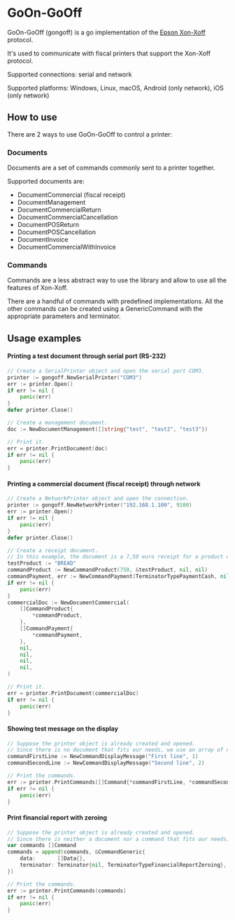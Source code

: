 # GoOn-GoOff

GoOn-GoOff (gongoff) is a go implementation of the [Epson Xon-Xoff](https://download.epson-biz.com/modules/pos/index.php?page=single_doc&cid=6735&pcat=51&pid=5811) protocol.

It's used to communicate with fiscal printers that support the Xon-Xoff protocol.

Supported connections: serial and network

Supported platforms: Windows, Linux, macOS, Android (only network), iOS (only network)

## How to use

There are 2 ways to use GoOn-GoOff to control a printer:

### Documents

Documents are a set of commands commonly sent to a printer together.

Supported documents are:
* DocumentCommercial (fiscal receipt)
* DocumentManagement
* DocumentCommercialReturn
* DocumentCommercialCancellation
* DocumentPOSReturn
* DocumentPOSCancellation
* DocumentInvoice
* DocumentCommercialWithInvoice

### Commands

Commands are a less abstract way to use the library and allow to use all the features of Xon-Xoff.

There are a handful of commands with predefined implementations. 
All the other commands can be created using a GenericCommand with the appropriate parameters and terminator. 

## Usage examples

#### Printing a test document through serial port (RS-232)
```go
// Create a SerialPrinter object and open the serial port COM3. 
printer := gongoff.NewSerialPrinter("COM3")
err := printer.Open()
if err != nil {
    panic(err)
}
defer printer.Close()

// Create a management document.
doc := NewDocumentManagement([]string{"test", "test2", "test3"})

// Print it.
err = printer.PrintDocument(doc)
if err != nil {
    panic(err)
}
```

#### Printing a commercial document (fiscal receipt) through network
```go
// Create a NetworkPrinter object and open the connection.
printer := gongoff.NewNetworkPrinter("192.168.1.100", 9100)
err := printer.Open()
if err != nil {
    panic(err)
}
defer printer.Close()

// Create a receipt document.
// In this example, the document is a 7,50 euro receipt for a product called "Bread" paid with cash.
testProduct := "BREAD"
commandProduct := NewCommandProduct(750, &testProduct, nil, nil)
commandPayment, err := NewCommandPayment(TerminatorTypePaymentCash, nil, nil)
if err != nil {
	panic(err)
}
commercialDoc := NewDocumentCommercial(
    []CommandProduct{
        *commandProduct,
    },
    []CommandPayment{
        *commandPayment,
    },
    nil,
    nil,
    nil,
    nil,
)

// Print it.
err = printer.PrintDocument(commercialDoc)
if err != nil {
    panic(err)
}
```

#### Showing test message on the display
```go
// Suppose the printer object is already created and opened.
// Since there is no document that fits our needs, we use an array of commands.
commandFirstLine := NewCommandDisplayMessage("First line", 1)
commandSecondLine := NewCommandDisplayMessage("Second line", 2)

// Print the commands.
err := printer.PrintCommands([]Command{*commandFirstLine, *commandSecondLine})
if err != nil {
    panic(err)
}
```

#### Print financial report with zeroing
```go
// Suppose the printer object is already created and opened.
// Since there is neither a document nor a command that fits our needs, we generate a generic command with the right terminator.
var commands []Command
commands = append(commands, &CommandGeneric{
    data:       []Data{},
    terminator: Terminator{nil, TerminatorTypeFinancialReportZeroing},
})

// Print the commands.
err := printer.PrintCommands(commands)
if err != nil {
    panic(err)
}
```